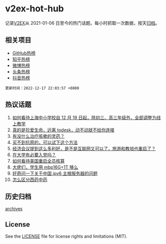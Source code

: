 # v2ex-hot-hub

 记录[V2EX](https://www.v2ex.com/)从 2021-01-06 日至今的热门话题。每小时抓取一次数据，按天[归档](archives)。
 
 ## 相关项目

- [GitHub热榜](https://github.com/snaildev/github-hot-hub)
- [知乎热榜](https://github.com/snaildev/zhihu-hot-hub)
- [微博热榜](https://github.com/snaildev/weibo-hot-hub)
- [头条热榜](https://github.com/snaildev/toutiao-hot-hub)
- [抖音热榜](https://github.com/snaildev/douyin-hot-hub)


 `更新时间：2022-12-17 22:03:57 +0800`

## 热议话题

1. [如何看待上海中小学校自 12 月 19 日起，除初三、高三年级外，全部调整为线上教学](https://www.v2ex.com/t/903116)
1. [真的是珍爱生命，远离 todesk，动不动就不给你连接](https://www.v2ex.com/t/903102)
1. [有没什么治疗咳嗽的灵药？](https://www.v2ex.com/t/903094)
1. [买不到抗原的，可以试下这个方法](https://www.v2ex.com/t/903079)
1. [经济会议提到这么多利好，是不是互联网又可以了，旅游和教培也重启了？](https://www.v2ex.com/t/903156)
1. [在大学有必要入党吗？](https://www.v2ex.com/t/903183)
1. [如何看待美国重启全员核算](https://www.v2ex.com/t/903135)
1. [大佬们，学生用 mbp16G+1T 够么](https://www.v2ex.com/t/903157)
1. [好奇问一下关于中国 ipv6 主根服务器的问题](https://www.v2ex.com/t/903132)
1. [怎么区分西药中药](https://www.v2ex.com/t/903098)

## 历史归档

[archives](archives)

## License

See the [LICENSE](LICENSE) file for license rights and limitations (MIT).

